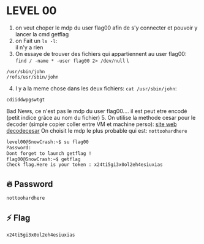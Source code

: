 # LEVEL 00

1. on veut choper le mdp du user flag00 afin de s'y connecter et pouvoir y lancer la cmd getflag
2. on Fait un `ls -l`: \
il n'y a rien
3. On essaye de trouver des fichiers qui appartiennent au user flag00: \
`find / -name * -user flag00 2> /dev/null` \
```
/usr/sbin/john
/rofs/usr/sbin/john
```
4. I y a la meme chose dans les deux fichiers: `cat /usr/sbin/john`:
```
cdiiddwpgswtgt
```
Bad News, ce n'est pas le mdp du user flag00.... il est peut etre encodé (petit indice grâce au nom du fichier)
5. On utilise la methode cesar pour le decoder (simple copier coller entre VM et machine perso): [site web decodecesar](https://www.dcode.fr/chiffre-cesar) On choisit le mdp le plus probable qui est:
`
nottoohardhere
`
```bash
level00@SnowCrash:~$ su flag00
Password:
Dont forget to launch getflag !
flag00@SnowCrash:~$ getflag
Check flag.Here is your token : x24ti5gi3x0ol2eh4esiuxias
```

## 🔥 Password
`nottoohardhere`


## ⚡ Flag
`x24ti5gi3x0ol2eh4esiuxias`
